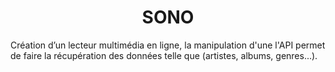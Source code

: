 <h1 align="center" >SONO</h1>

<p alig="center">
  Création d’un lecteur multimédia en ligne, la manipulation d'une l'API permet de faire la récupération des données telle que (artistes, albums, genres...).
</P>
